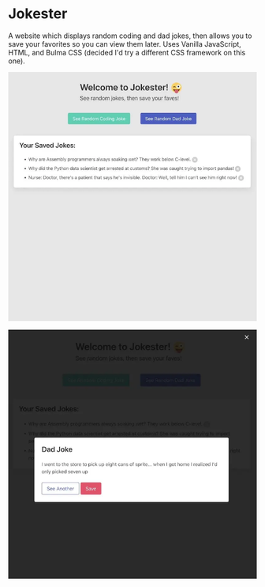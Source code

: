 # Jokester

A website which displays random coding and dad jokes, then allows you to save your favorites so you can view them later. Uses Vanilla JavaScript, HTML, and Bulma CSS (decided I'd try a different CSS framework on this one).

![Demo Screenshot 1](./README-demo-screenshot1.webp)

![Demo Screenshot 2](./README-demo-screenshot2.webp)
